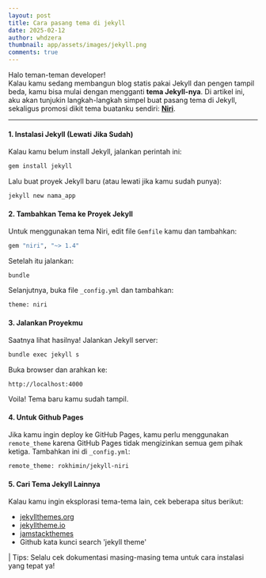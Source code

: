 ```yaml
---
layout: post
title: Cara pasang tema di jekyll
date: 2025-02-12
author: whdzera
thumbnail: app/assets/images/jekyll.png
comments: true
---
```

Halo teman-teman developer!   
Kalau kamu sedang membangun blog statis pakai Jekyll dan pengen tampil beda, kamu bisa mulai dengan mengganti **tema Jekyll-nya**. Di artikel ini, aku akan tunjukin langkah-langkah simpel buat pasang tema di Jekyll, sekaligus promosi dikit tema buatanku sendiri: **[Niri](https://github.com/rokhimin/jekyll-niri)**. 

---

#### 1. Instalasi Jekyll (Lewati Jika Sudah)

Kalau kamu belum install Jekyll, jalankan perintah ini:

```bash
gem install jekyll
```

Lalu buat proyek Jekyll baru (atau lewati jika kamu sudah punya):

```bash
jekyll new nama_app
```

#### 2. Tambahkan Tema ke Proyek Jekyll

Untuk menggunakan tema Niri, edit file `Gemfile` kamu dan tambahkan:
```bash
gem "niri", "~> 1.4"
```

Setelah itu jalankan:
```
bundle
```

Selanjutnya, buka file `_config.yml` dan tambahkan:
```bash
theme: niri
```

#### 3. Jalankan Proyekmu

Saatnya lihat hasilnya! Jalankan Jekyll server:
```bash
bundle exec jekyll s
```

Buka browser dan arahkan ke:

`http://localhost:4000`

Voila! Tema baru kamu sudah tampil.

#### 4. Untuk Github Pages

Jika kamu ingin deploy ke GitHub Pages, kamu perlu menggunakan `remote_theme` karena GitHub Pages tidak mengizinkan semua gem pihak ketiga. Tambahkan ini di `_config.yml`:
```bash
remote_theme: rokhimin/jekyll-niri
```

#### 5. Cari Tema Jekyll Lainnya

Kalau kamu ingin eksplorasi tema-tema lain, cek beberapa situs berikut:

- [jekyllthemes.org](http://jekyllthemes.org/)
- [jekylltheme.io](https://jekyllthemes.io/)
- [jamstackthemes](https://jamstackthemes.dev/ssg/jekyll/)
- Github kata kunci search 'jekyll theme'

| Tips: Selalu cek dokumentasi masing-masing tema untuk cara instalasi yang tepat ya!



